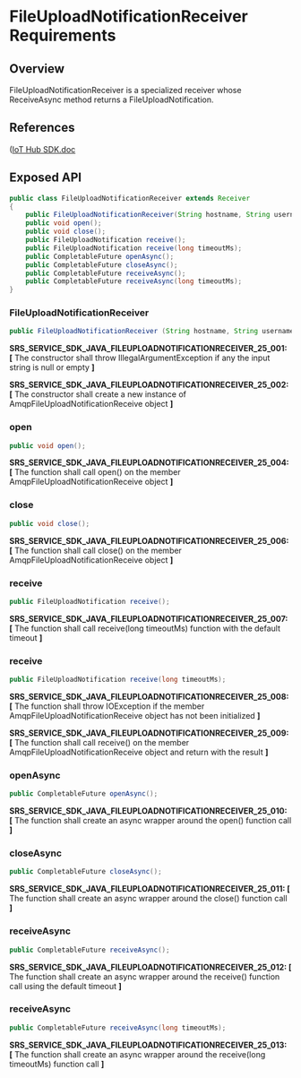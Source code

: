 # FileUploadNotificationReceiver Requirements

## Overview

FileUploadNotificationReceiver is a specialized receiver whose ReceiveAsync method returns a FileUploadNotification.

## References

([IoT Hub SDK.doc](https://docs.microsoft.com/en-us/azure/iot-hub/iot-hub-devguide-file-upload)

## Exposed API

```java
public class FileUploadNotificationReceiver extends Receiver
{
    public FileUploadNotificationReceiver(String hostname, String username, String sasToken);
    public void open();
    public void close();
    public FileUploadNotification receive();
    public FileUploadNotification receive(long timeoutMs);
    public CompletableFuture openAsync();
    public CompletableFuture closeAsync();
    public CompletableFuture receiveAsync();
    public CompletableFuture receiveAsync(long timeoutMs);
}
```
### FileUploadNotificationReceiver

```java
public FileUploadNotificationReceiver (String hostname, String username, String sasToken);
```
**SRS_SERVICE_SDK_JAVA_FILEUPLOADNOTIFICATIONRECEIVER_25_001: [** The constructor shall throw IllegalArgumentException if any the input string is null or empty **]**

**SRS_SERVICE_SDK_JAVA_FILEUPLOADNOTIFICATIONRECEIVER_25_002: [** The constructor shall create a new instance of AmqpFileUploadNotificationReceive object **]**

### open

```java
public void open();
```
**SRS_SERVICE_SDK_JAVA_FILEUPLOADNOTIFICATIONRECEIVER_25_004: [** The function shall call open() on the member AmqpFileUploadNotificationReceive object **]**

### close

```java
public void close();
```

**SRS_SERVICE_SDK_JAVA_FILEUPLOADNOTIFICATIONRECEIVER_25_006: [** The function shall call close() on the member AmqpFileUploadNotificationReceive object **]**

### receive

```java
public FileUploadNotification receive();
```
**SRS_SERVICE_SDK_JAVA_FILEUPLOADNOTIFICATIONRECEIVER_25_007: [** The function shall call receive(long timeoutMs) function with the default timeout **]**

### receive

```java
public FileUploadNotification receive(long timeoutMs);
```
**SRS_SERVICE_SDK_JAVA_FILEUPLOADNOTIFICATIONRECEIVER_25_008: [** The function shall throw IOException if the member AmqpFileUploadNotificationReceive object has not been initialized **]**

**SRS_SERVICE_SDK_JAVA_FILEUPLOADNOTIFICATIONRECEIVER_25_009: [** The function shall call receive() on the member AmqpFileUploadNotificationReceive object and return with the result **]**

### openAsync

```java
public CompletableFuture openAsync();
```
**SRS_SERVICE_SDK_JAVA_FILEUPLOADNOTIFICATIONRECEIVER_25_010: [** The function shall create an async wrapper around the open() function call **]**

### closeAsync

```java
public CompletableFuture closeAsync();
```
**SRS_SERVICE_SDK_JAVA_FILEUPLOADNOTIFICATIONRECEIVER_25_011: [** The function shall create an async wrapper around the close() function call **]**

### receiveAsync

```java
public CompletableFuture receiveAsync();
```
**SRS_SERVICE_SDK_JAVA_FILEUPLOADNOTIFICATIONRECEIVER_25_012: [** The function shall create an async wrapper around the receive() function call using the default timeout **]**

### receiveAsync

```java
public CompletableFuture receiveAsync(long timeoutMs);
```
**SRS_SERVICE_SDK_JAVA_FILEUPLOADNOTIFICATIONRECEIVER_25_013: [** The function shall create an async wrapper around the receive(long timeoutMs) function call **]**
